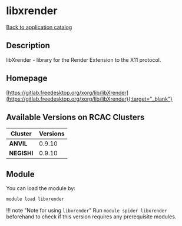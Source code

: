 # libxrender

[Back to application catalog](../app_catalog.md)

## Description

libXrender - library for the Render Extension to the X11 protocol.

## Homepage

[https://gitlab.freedesktop.org/xorg/lib/libXrender](https://gitlab.freedesktop.org/xorg/lib/libXrender){:target="_blank"}

## Available Versions on RCAC Clusters

|Cluster|Versions|
|---|---|
**ANVIL**|0.9.10
**NEGISHI**|0.9.10

## Module

You can load the module by:

```bash
module load libxrender
```

!!! note "Note for using `libxrender`"
    Run `module spider libxrender` beforehand to check if this version requires any prerequisite modules.
